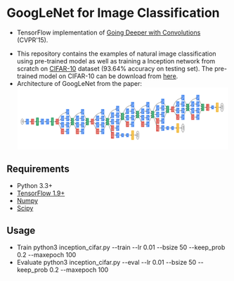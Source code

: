 # GoogLeNet for Image Classification

- TensorFlow implementation of [Going Deeper with Convolutions](https://research.google.com/pubs/pub43022.html) (CVPR'15). 
<!-- - **The inception structure** -->
- This repository contains the examples of natural image classification using pre-trained model as well as training a Inception network from scratch on [CIFAR-10](https://www.cs.toronto.edu/~kriz/cifar.html) dataset (93.64% accuracy on testing set). The pre-trained model on CIFAR-10 can be download from [here](https://www.dropbox.com/sh/kab0bzpy0zymljx/AAD2YCVm0J1Qmlor8EoPzgQda?dl=0).
- Architecture of GoogLeNet from the paper:
![googlenet](fig/arch.png)

## Requirements
- Python 3.3+
- [TensorFlow 1.9+](https://www.tensorflow.org/)
- [Numpy](http://www.numpy.org/)
- [Scipy](https://www.scipy.org/)

## Usage

- Train
python3 inception_cifar.py --train --lr 0.01 --bsize 50 --keep_prob 0.2 --maxepoch 100
- Evaluate
python3 inception_cifar.py --eval --lr 0.01 --bsize 50 --keep_prob 0.2 --maxepoch 100

